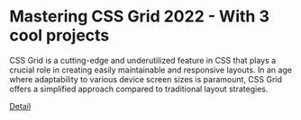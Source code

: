 # Mastering CSS Grid 2022 - With 3 cool projects

CSS Grid is a cutting-edge and underutilized feature in CSS that plays a crucial role in creating easily maintainable and responsive layouts. In an age where adaptability to various device screen sizes is paramount, CSS Grid offers a simplified approach compared to traditional layout strategies. 

[Detail](https://eduitfree.com/courses/mastering-css-grid-2022-with-3-cool-projects)